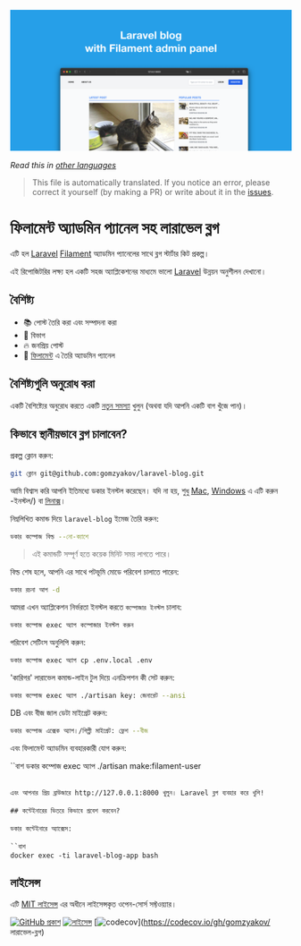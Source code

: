 ![ফিলামেন্ট অ্যাডমিন প্যানেল সহ লারাভেল ব্লগ](../docs/social-preview-en.png)

_Read this in [other languages](./Translations.md)_

>This file is automatically translated. If you notice an error, please correct it yourself (by making a PR) or write about it in the [issues](https://github.com/gomzyakov/laravel-blog/issues).

# ফিলামেন্ট অ্যাডমিন প্যানেল সহ লারাভেল ব্লগ

এটি হল [Laravel](https://laravel.com) [Filament](https://filamentphp.com) অ্যাডমিন প্যানেলের সাথে ব্লগ স্টার্টার কিট প্রকল্প।

এই রিপোজিটরির লক্ষ্য হল একটি সহজ অ্যাপ্লিকেশনের মাধ্যমে ভালো [Laravel](https://laravel.com) উন্নয়ন অনুশীলন দেখানো।

## বৈশিষ্ট্য

- 📚 পোস্ট তৈরি করা এবং সম্পাদনা করা
- 🥑 বিভাগ
- 🔥 জনপ্রিয় পোস্ট
- 🎉 [ফিলামেন্ট](https://filamentphp.com) এ তৈরি অ্যাডমিন প্যানেল

## বৈশিষ্ট্যগুলি অনুরোধ করা

একটি বৈশিষ্ট্যের অনুরোধ করতে একটি [নতুন সমস্যা](https://github.com/gomzyakov/laravel-blog/issues/new) খুলুন (অথবা যদি আপনি একটি বাগ খুঁজে পান)।

## কিভাবে স্থানীয়ভাবে ব্লগ চালাবেন?

প্রকল্প ক্লোন করুন:

```bash
git ক্লোন git@github.com:gomzyakov/laravel-blog.git
```

আমি বিশ্বাস করি আপনি ইতিমধ্যে ডকার ইনস্টল করেছেন। যদি না হয়, শুধু [Mac](https://docs.docker.com/desktop/install/mac-install/), [Windows](https://docs.docker.com/desktop/install/windows) এ এটি করুন -ইনস্টল/) বা [লিনাক্স](https://docs.docker.com/desktop/install/linux-install/)।

নিম্নলিখিত কমান্ড দিয়ে `laravel-blog` ইমেজ তৈরি করুন:

```bash
ডকার কম্পোজ বিল্ড --নো-ক্যাশে
```

> এই কমান্ডটি সম্পূর্ণ হতে কয়েক মিনিট সময় লাগতে পারে।

বিল্ড শেষ হলে, আপনি এর সাথে পটভূমি মোডে পরিবেশ চালাতে পারেন:

```bash
ডকার রচনা আপ -d
```

আমরা এখন অ্যাপ্লিকেশন নির্ভরতা ইনস্টল করতে `কম্পোজার ইনস্টল` চালাব:

```bash
ডকার কম্পোজ exec অ্যাপ কম্পোজার ইনস্টল করুন
```

পরিবেশ সেটিংস অনুলিপি করুন:

```bash
ডকার কম্পোজ exec অ্যাপ cp .env.local .env
```

'কারিগর' লারাভেল কমান্ড-লাইন টুল দিয়ে এনক্রিপশন কী সেট করুন:

```bash
ডকার কম্পোজ exec অ্যাপ ./artisan key: জেনারেট --ansi
```

DB এবং বীজ জাল ডেটা মাইগ্রেট করুন:

```bash
ডকার কম্পোজ এক্সেক অ্যাপ।/শিল্পী মাইগ্রেট: ফ্রেশ --বীজ
```

এবং ফিলামেন্ট অ্যাডমিন ব্যবহারকারী যোগ করুন:

``বাশ
ডকার কম্পোজ exec অ্যাপ ./artisan make:filament-user
```

এবং আপনার প্রিয় ব্রাউজারে http://127.0.0.1:8000 খুলুন। Laravel ব্লগ ব্যবহার করে খুশি!

## কন্টেইনারের ভিতরে কিভাবে প্রবেশ করবেন?

ডকার কন্টেইনারে অ্যাক্সেস:

``বাশ
docker exec -ti laravel-blog-app bash
```

## লাইসেন্স

এটি [MIT লাইসেন্স](https://github.com/gomzyakov/php-code-style/blob/main/LICENSE) এর অধীনে লাইসেন্সকৃত ওপেন-সোর্স সফ্টওয়্যার।


[![GitHub প্রকাশ](https://img.shields.io/github/release/gomzyakov/laravel-blog.svg)](https://github.com/gomzyakov/laravel-blog/releases/latest)
[![লাইসেন্স](https://img.shields.io/badge/License-MIT-green.svg)](https://github.com/gomzyakov/laravel-blog/blob/development/LICENSE)
[![codecov](https://codecov.io/gh/gomzyakov/laravel-blog/branch/main/graph/badge.svg?token=4CYTVMVUYV)](https://codecov.io/gh/gomzyakov/ লারাভেল-ব্লগ)
